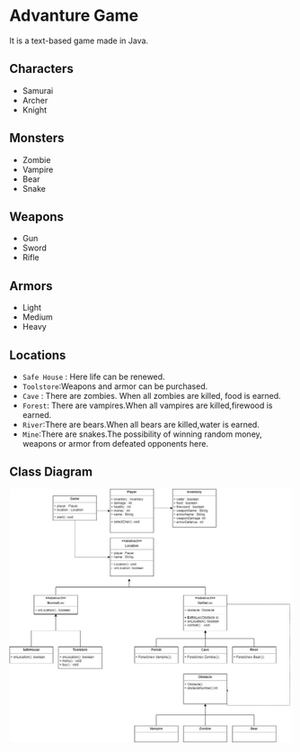 # Advanture Game

It is a text-based game made in Java.

## Characters

- Samurai
- Archer
- Knight

## Monsters

- Zombie
- Vampire
- Bear
- Snake

## Weapons

- Gun
- Sword
- Rifle

## Armors

- Light
- Medium
- Heavy

## Locations

- `Safe House` : Here life can be renewed.
- `Toolstore`:Weapons and armor can be purchased.
- `Cave` : There are zombies. When all zombies are killed, food is earned.
- `Forest`: There are vampires.When all vampires are killed,firewood is earned.
- `River`:There are bears.When all bears are killed,water is earned.
- `Mine`:There are snakes.The possibility of winning random money, weapons or armor from defeated opponents here.

## Class Diagram

![ClassDiagram](https://raw.githubusercontent.com/Kodluyoruz/taskforce/main/java102/advgame-1/figures/class-diagram.jpg)
